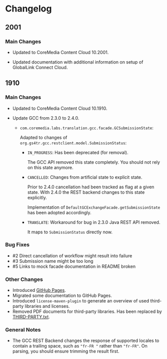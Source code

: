 Changelog
================================================================================

2001
--------------------------------------------------------------------------------

### Main Changes

* Updated to CoreMedia Content Cloud 10.2001.

* Updated documentation with additional information on setup of 
  GlobalLink Connect Cloud.

1910
--------------------------------------------------------------------------------

### Main Changes

* Updated to CoreMedia Content Cloud 10.1910.

* Update GCC from 2.3.0 to 2.4.0.

    * `com.coremedia.labs.translation.gcc.facade.GCSubmissionState`:
    
        Adapted to changes of `org.gs4tr.gcc.restclient.model.SubmissionStatus`:
        
        * `IN_PROGRESS`: Has been deprecated (for removal).
        
            The GCC API removed this state completely. You should not rely
            on this state anymore.
            
        * `CANCELLED`: Changes from artificial state to explicit state.
        
            Prior to 2.4.0 cancellation had been tracked as flag at
            a given state. With 2.4.0 the REST backend changes to this
            state explicitly.
            
            Implementation of `DefaultGCExchangeFacade.getSubmissionState`
            has been adopted accordingly.
            
        * `TRANSLATE`: Workaround for bug in 2.3.0 Java REST API removed.
        
            It maps to `SubmissionStatus` directly now.

### Bug Fixes

* #2 Direct cancellation of workflow might result into failure 
* #3 Submission name might be too long
* #5 Links to mock facade documentation in README broken

### Other Changes

* Introduced [GitHub Pages](https://coremedia.github.io/coremedia-globallink-connect-integration/).
* Migrated some documentation to GitHub Pages.
* Introduced `license-maven-plugin` to generate an overview of used third-party
    libraries and licenses.
* Removed PDF documents for third-party libraries. Has been replaced by
    [THIRD-PARTY.txt](docs/THIRD-PARTY.txt).

### General Notes

* The GCC REST Backend changes the response of supported locales to contain
    a trailing space, such as `"fr-FR "` rather than `"fr-FR"`. On parsing,
    you should ensure trimming the result first.
